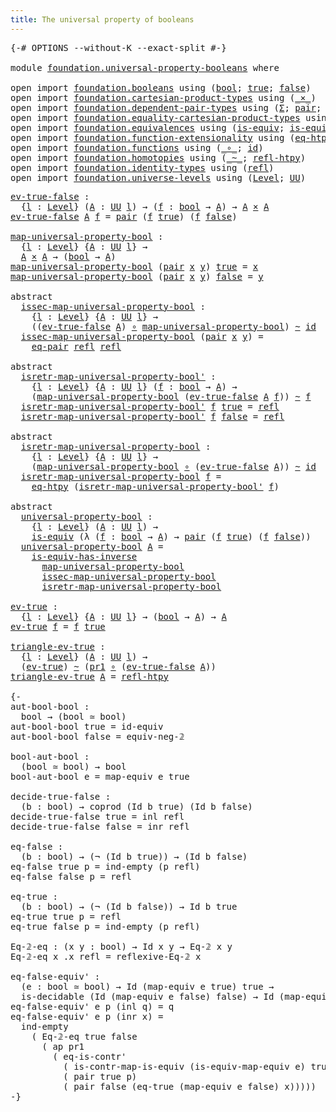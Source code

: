 ```yaml
---
title: The universal property of booleans
---
```


<pre class="Agda"><a id="60" class="Symbol">{-#</a> <a id="64" class="Keyword">OPTIONS</a> <a id="72" class="Pragma">--without-K</a> <a id="84" class="Pragma">--exact-split</a> <a id="98" class="Symbol">#-}</a>

<a id="103" class="Keyword">module</a> <a id="110" href="foundation.universal-property-booleans.html" class="Module">foundation.universal-property-booleans</a> <a id="149" class="Keyword">where</a>

<a id="156" class="Keyword">open</a> <a id="161" class="Keyword">import</a> <a id="168" href="foundation.booleans.html" class="Module">foundation.booleans</a> <a id="188" class="Keyword">using</a> <a id="194" class="Symbol">(</a><a id="195" href="foundation.booleans.html#1391" class="Datatype">bool</a><a id="199" class="Symbol">;</a> <a id="201" href="foundation.booleans.html#1415" class="InductiveConstructor">true</a><a id="205" class="Symbol">;</a> <a id="207" href="foundation.booleans.html#1420" class="InductiveConstructor">false</a><a id="212" class="Symbol">)</a>
<a id="214" class="Keyword">open</a> <a id="219" class="Keyword">import</a> <a id="226" href="foundation.cartesian-product-types.html" class="Module">foundation.cartesian-product-types</a> <a id="261" class="Keyword">using</a> <a id="267" class="Symbol">(</a><a id="268" href="foundation-core.cartesian-product-types.html#590" class="Function Operator">_×_</a><a id="271" class="Symbol">)</a>
<a id="273" class="Keyword">open</a> <a id="278" class="Keyword">import</a> <a id="285" href="foundation.dependent-pair-types.html" class="Module">foundation.dependent-pair-types</a> <a id="317" class="Keyword">using</a> <a id="323" class="Symbol">(</a><a id="324" href="foundation-core.dependent-pair-types.html#515" class="Record">Σ</a><a id="325" class="Symbol">;</a> <a id="327" href="foundation-core.dependent-pair-types.html#588" class="InductiveConstructor">pair</a><a id="331" class="Symbol">;</a> <a id="333" href="foundation-core.dependent-pair-types.html#605" class="Field">pr1</a><a id="336" class="Symbol">;</a> <a id="338" href="foundation-core.dependent-pair-types.html#617" class="Field">pr2</a><a id="341" class="Symbol">)</a>
<a id="343" class="Keyword">open</a> <a id="348" class="Keyword">import</a> <a id="355" href="foundation.equality-cartesian-product-types.html" class="Module">foundation.equality-cartesian-product-types</a> <a id="399" class="Keyword">using</a> <a id="405" class="Symbol">(</a><a id="406" href="foundation.equality-cartesian-product-types.html#1270" class="Function">eq-pair</a><a id="413" class="Symbol">)</a>
<a id="415" class="Keyword">open</a> <a id="420" class="Keyword">import</a> <a id="427" href="foundation.equivalences.html" class="Module">foundation.equivalences</a> <a id="451" class="Keyword">using</a> <a id="457" class="Symbol">(</a><a id="458" href="foundation-core.equivalences.html#1556" class="Function">is-equiv</a><a id="466" class="Symbol">;</a> <a id="468" href="foundation-core.equivalences.html#3013" class="Function">is-equiv-has-inverse</a><a id="488" class="Symbol">)</a>
<a id="490" class="Keyword">open</a> <a id="495" class="Keyword">import</a> <a id="502" href="foundation.function-extensionality.html" class="Module">foundation.function-extensionality</a> <a id="537" class="Keyword">using</a> <a id="543" class="Symbol">(</a><a id="544" href="foundation-core.function-extensionality.html#1463" class="Function">eq-htpy</a><a id="551" class="Symbol">)</a>
<a id="553" class="Keyword">open</a> <a id="558" class="Keyword">import</a> <a id="565" href="foundation.functions.html" class="Module">foundation.functions</a> <a id="586" class="Keyword">using</a> <a id="592" class="Symbol">(</a><a id="593" href="foundation-core.functions.html#420" class="Function Operator">_∘_</a><a id="596" class="Symbol">;</a> <a id="598" href="foundation-core.functions.html#322" class="Function">id</a><a id="600" class="Symbol">)</a>
<a id="602" class="Keyword">open</a> <a id="607" class="Keyword">import</a> <a id="614" href="foundation.homotopies.html" class="Module">foundation.homotopies</a> <a id="636" class="Keyword">using</a> <a id="642" class="Symbol">(</a><a id="643" href="foundation-core.homotopies.html#627" class="Function Operator">_~_</a><a id="646" class="Symbol">;</a> <a id="648" href="foundation-core.homotopies.html#741" class="Function">refl-htpy</a><a id="657" class="Symbol">)</a>
<a id="659" class="Keyword">open</a> <a id="664" class="Keyword">import</a> <a id="671" href="foundation.identity-types.html" class="Module">foundation.identity-types</a> <a id="697" class="Keyword">using</a> <a id="703" class="Symbol">(</a><a id="704" href="foundation-core.identity-types.html#1820" class="InductiveConstructor">refl</a><a id="708" class="Symbol">)</a>
<a id="710" class="Keyword">open</a> <a id="715" class="Keyword">import</a> <a id="722" href="foundation.universe-levels.html" class="Module">foundation.universe-levels</a> <a id="749" class="Keyword">using</a> <a id="755" class="Symbol">(</a><a id="756" href="Agda.Primitive.html#597" class="Postulate">Level</a><a id="761" class="Symbol">;</a> <a id="763" href="foundation-core.universe-levels.html#235" class="Primitive">UU</a><a id="765" class="Symbol">)</a>
</pre>
<pre class="Agda"><a id="ev-true-false"></a><a id="780" href="foundation.universal-property-booleans.html#780" class="Function">ev-true-false</a> <a id="794" class="Symbol">:</a>
  <a id="798" class="Symbol">{</a><a id="799" href="foundation.universal-property-booleans.html#799" class="Bound">l</a> <a id="801" class="Symbol">:</a> <a id="803" href="Agda.Primitive.html#597" class="Postulate">Level</a><a id="808" class="Symbol">}</a> <a id="810" class="Symbol">(</a><a id="811" href="foundation.universal-property-booleans.html#811" class="Bound">A</a> <a id="813" class="Symbol">:</a> <a id="815" href="foundation-core.universe-levels.html#235" class="Primitive">UU</a> <a id="818" href="foundation.universal-property-booleans.html#799" class="Bound">l</a><a id="819" class="Symbol">)</a> <a id="821" class="Symbol">→</a> <a id="823" class="Symbol">(</a><a id="824" href="foundation.universal-property-booleans.html#824" class="Bound">f</a> <a id="826" class="Symbol">:</a> <a id="828" href="foundation.booleans.html#1391" class="Datatype">bool</a> <a id="833" class="Symbol">→</a> <a id="835" href="foundation.universal-property-booleans.html#811" class="Bound">A</a><a id="836" class="Symbol">)</a> <a id="838" class="Symbol">→</a> <a id="840" href="foundation.universal-property-booleans.html#811" class="Bound">A</a> <a id="842" href="foundation-core.cartesian-product-types.html#590" class="Function Operator">×</a> <a id="844" href="foundation.universal-property-booleans.html#811" class="Bound">A</a>
<a id="846" href="foundation.universal-property-booleans.html#780" class="Function">ev-true-false</a> <a id="860" href="foundation.universal-property-booleans.html#860" class="Bound">A</a> <a id="862" href="foundation.universal-property-booleans.html#862" class="Bound">f</a> <a id="864" class="Symbol">=</a> <a id="866" href="foundation-core.dependent-pair-types.html#588" class="InductiveConstructor">pair</a> <a id="871" class="Symbol">(</a><a id="872" href="foundation.universal-property-booleans.html#862" class="Bound">f</a> <a id="874" href="foundation.booleans.html#1415" class="InductiveConstructor">true</a><a id="878" class="Symbol">)</a> <a id="880" class="Symbol">(</a><a id="881" href="foundation.universal-property-booleans.html#862" class="Bound">f</a> <a id="883" href="foundation.booleans.html#1420" class="InductiveConstructor">false</a><a id="888" class="Symbol">)</a>

<a id="map-universal-property-bool"></a><a id="891" href="foundation.universal-property-booleans.html#891" class="Function">map-universal-property-bool</a> <a id="919" class="Symbol">:</a>
  <a id="923" class="Symbol">{</a><a id="924" href="foundation.universal-property-booleans.html#924" class="Bound">l</a> <a id="926" class="Symbol">:</a> <a id="928" href="Agda.Primitive.html#597" class="Postulate">Level</a><a id="933" class="Symbol">}</a> <a id="935" class="Symbol">{</a><a id="936" href="foundation.universal-property-booleans.html#936" class="Bound">A</a> <a id="938" class="Symbol">:</a> <a id="940" href="foundation-core.universe-levels.html#235" class="Primitive">UU</a> <a id="943" href="foundation.universal-property-booleans.html#924" class="Bound">l</a><a id="944" class="Symbol">}</a> <a id="946" class="Symbol">→</a>
  <a id="950" href="foundation.universal-property-booleans.html#936" class="Bound">A</a> <a id="952" href="foundation-core.cartesian-product-types.html#590" class="Function Operator">×</a> <a id="954" href="foundation.universal-property-booleans.html#936" class="Bound">A</a> <a id="956" class="Symbol">→</a> <a id="958" class="Symbol">(</a><a id="959" href="foundation.booleans.html#1391" class="Datatype">bool</a> <a id="964" class="Symbol">→</a> <a id="966" href="foundation.universal-property-booleans.html#936" class="Bound">A</a><a id="967" class="Symbol">)</a>
<a id="969" href="foundation.universal-property-booleans.html#891" class="Function">map-universal-property-bool</a> <a id="997" class="Symbol">(</a><a id="998" href="foundation-core.dependent-pair-types.html#588" class="InductiveConstructor">pair</a> <a id="1003" href="foundation.universal-property-booleans.html#1003" class="Bound">x</a> <a id="1005" href="foundation.universal-property-booleans.html#1005" class="Bound">y</a><a id="1006" class="Symbol">)</a> <a id="1008" href="foundation.booleans.html#1415" class="InductiveConstructor">true</a> <a id="1013" class="Symbol">=</a> <a id="1015" href="foundation.universal-property-booleans.html#1003" class="Bound">x</a>
<a id="1017" href="foundation.universal-property-booleans.html#891" class="Function">map-universal-property-bool</a> <a id="1045" class="Symbol">(</a><a id="1046" href="foundation-core.dependent-pair-types.html#588" class="InductiveConstructor">pair</a> <a id="1051" href="foundation.universal-property-booleans.html#1051" class="Bound">x</a> <a id="1053" href="foundation.universal-property-booleans.html#1053" class="Bound">y</a><a id="1054" class="Symbol">)</a> <a id="1056" href="foundation.booleans.html#1420" class="InductiveConstructor">false</a> <a id="1062" class="Symbol">=</a> <a id="1064" href="foundation.universal-property-booleans.html#1053" class="Bound">y</a>

<a id="1067" class="Keyword">abstract</a>
  <a id="issec-map-universal-property-bool"></a><a id="1078" href="foundation.universal-property-booleans.html#1078" class="Function">issec-map-universal-property-bool</a> <a id="1112" class="Symbol">:</a>
    <a id="1118" class="Symbol">{</a><a id="1119" href="foundation.universal-property-booleans.html#1119" class="Bound">l</a> <a id="1121" class="Symbol">:</a> <a id="1123" href="Agda.Primitive.html#597" class="Postulate">Level</a><a id="1128" class="Symbol">}</a> <a id="1130" class="Symbol">{</a><a id="1131" href="foundation.universal-property-booleans.html#1131" class="Bound">A</a> <a id="1133" class="Symbol">:</a> <a id="1135" href="foundation-core.universe-levels.html#235" class="Primitive">UU</a> <a id="1138" href="foundation.universal-property-booleans.html#1119" class="Bound">l</a><a id="1139" class="Symbol">}</a> <a id="1141" class="Symbol">→</a>
    <a id="1147" class="Symbol">((</a><a id="1149" href="foundation.universal-property-booleans.html#780" class="Function">ev-true-false</a> <a id="1163" href="foundation.universal-property-booleans.html#1131" class="Bound">A</a><a id="1164" class="Symbol">)</a> <a id="1166" href="foundation-core.functions.html#420" class="Function Operator">∘</a> <a id="1168" href="foundation.universal-property-booleans.html#891" class="Function">map-universal-property-bool</a><a id="1195" class="Symbol">)</a> <a id="1197" href="foundation-core.homotopies.html#627" class="Function Operator">~</a> <a id="1199" href="foundation-core.functions.html#322" class="Function">id</a>
  <a id="1204" href="foundation.universal-property-booleans.html#1078" class="Function">issec-map-universal-property-bool</a> <a id="1238" class="Symbol">(</a><a id="1239" href="foundation-core.dependent-pair-types.html#588" class="InductiveConstructor">pair</a> <a id="1244" href="foundation.universal-property-booleans.html#1244" class="Bound">x</a> <a id="1246" href="foundation.universal-property-booleans.html#1246" class="Bound">y</a><a id="1247" class="Symbol">)</a> <a id="1249" class="Symbol">=</a>
    <a id="1255" href="foundation.equality-cartesian-product-types.html#1270" class="Function">eq-pair</a> <a id="1263" href="foundation-core.identity-types.html#1820" class="InductiveConstructor">refl</a> <a id="1268" href="foundation-core.identity-types.html#1820" class="InductiveConstructor">refl</a>

<a id="1274" class="Keyword">abstract</a>
  <a id="isretr-map-universal-property-bool&#39;"></a><a id="1285" href="foundation.universal-property-booleans.html#1285" class="Function">isretr-map-universal-property-bool&#39;</a> <a id="1321" class="Symbol">:</a>
    <a id="1327" class="Symbol">{</a><a id="1328" href="foundation.universal-property-booleans.html#1328" class="Bound">l</a> <a id="1330" class="Symbol">:</a> <a id="1332" href="Agda.Primitive.html#597" class="Postulate">Level</a><a id="1337" class="Symbol">}</a> <a id="1339" class="Symbol">{</a><a id="1340" href="foundation.universal-property-booleans.html#1340" class="Bound">A</a> <a id="1342" class="Symbol">:</a> <a id="1344" href="foundation-core.universe-levels.html#235" class="Primitive">UU</a> <a id="1347" href="foundation.universal-property-booleans.html#1328" class="Bound">l</a><a id="1348" class="Symbol">}</a> <a id="1350" class="Symbol">(</a><a id="1351" href="foundation.universal-property-booleans.html#1351" class="Bound">f</a> <a id="1353" class="Symbol">:</a> <a id="1355" href="foundation.booleans.html#1391" class="Datatype">bool</a> <a id="1360" class="Symbol">→</a> <a id="1362" href="foundation.universal-property-booleans.html#1340" class="Bound">A</a><a id="1363" class="Symbol">)</a> <a id="1365" class="Symbol">→</a>
    <a id="1371" class="Symbol">(</a><a id="1372" href="foundation.universal-property-booleans.html#891" class="Function">map-universal-property-bool</a> <a id="1400" class="Symbol">(</a><a id="1401" href="foundation.universal-property-booleans.html#780" class="Function">ev-true-false</a> <a id="1415" href="foundation.universal-property-booleans.html#1340" class="Bound">A</a> <a id="1417" href="foundation.universal-property-booleans.html#1351" class="Bound">f</a><a id="1418" class="Symbol">))</a> <a id="1421" href="foundation-core.homotopies.html#627" class="Function Operator">~</a> <a id="1423" href="foundation.universal-property-booleans.html#1351" class="Bound">f</a>
  <a id="1427" href="foundation.universal-property-booleans.html#1285" class="Function">isretr-map-universal-property-bool&#39;</a> <a id="1463" href="foundation.universal-property-booleans.html#1463" class="Bound">f</a> <a id="1465" href="foundation.booleans.html#1415" class="InductiveConstructor">true</a> <a id="1470" class="Symbol">=</a> <a id="1472" href="foundation-core.identity-types.html#1820" class="InductiveConstructor">refl</a>
  <a id="1479" href="foundation.universal-property-booleans.html#1285" class="Function">isretr-map-universal-property-bool&#39;</a> <a id="1515" href="foundation.universal-property-booleans.html#1515" class="Bound">f</a> <a id="1517" href="foundation.booleans.html#1420" class="InductiveConstructor">false</a> <a id="1523" class="Symbol">=</a> <a id="1525" href="foundation-core.identity-types.html#1820" class="InductiveConstructor">refl</a>

<a id="1531" class="Keyword">abstract</a>
  <a id="isretr-map-universal-property-bool"></a><a id="1542" href="foundation.universal-property-booleans.html#1542" class="Function">isretr-map-universal-property-bool</a> <a id="1577" class="Symbol">:</a>
    <a id="1583" class="Symbol">{</a><a id="1584" href="foundation.universal-property-booleans.html#1584" class="Bound">l</a> <a id="1586" class="Symbol">:</a> <a id="1588" href="Agda.Primitive.html#597" class="Postulate">Level</a><a id="1593" class="Symbol">}</a> <a id="1595" class="Symbol">{</a><a id="1596" href="foundation.universal-property-booleans.html#1596" class="Bound">A</a> <a id="1598" class="Symbol">:</a> <a id="1600" href="foundation-core.universe-levels.html#235" class="Primitive">UU</a> <a id="1603" href="foundation.universal-property-booleans.html#1584" class="Bound">l</a><a id="1604" class="Symbol">}</a> <a id="1606" class="Symbol">→</a>
    <a id="1612" class="Symbol">(</a><a id="1613" href="foundation.universal-property-booleans.html#891" class="Function">map-universal-property-bool</a> <a id="1641" href="foundation-core.functions.html#420" class="Function Operator">∘</a> <a id="1643" class="Symbol">(</a><a id="1644" href="foundation.universal-property-booleans.html#780" class="Function">ev-true-false</a> <a id="1658" href="foundation.universal-property-booleans.html#1596" class="Bound">A</a><a id="1659" class="Symbol">))</a> <a id="1662" href="foundation-core.homotopies.html#627" class="Function Operator">~</a> <a id="1664" href="foundation-core.functions.html#322" class="Function">id</a>
  <a id="1669" href="foundation.universal-property-booleans.html#1542" class="Function">isretr-map-universal-property-bool</a> <a id="1704" href="foundation.universal-property-booleans.html#1704" class="Bound">f</a> <a id="1706" class="Symbol">=</a>
    <a id="1712" href="foundation-core.function-extensionality.html#1463" class="Function">eq-htpy</a> <a id="1720" class="Symbol">(</a><a id="1721" href="foundation.universal-property-booleans.html#1285" class="Function">isretr-map-universal-property-bool&#39;</a> <a id="1757" href="foundation.universal-property-booleans.html#1704" class="Bound">f</a><a id="1758" class="Symbol">)</a>

<a id="1761" class="Keyword">abstract</a>
  <a id="universal-property-bool"></a><a id="1772" href="foundation.universal-property-booleans.html#1772" class="Function">universal-property-bool</a> <a id="1796" class="Symbol">:</a>
    <a id="1802" class="Symbol">{</a><a id="1803" href="foundation.universal-property-booleans.html#1803" class="Bound">l</a> <a id="1805" class="Symbol">:</a> <a id="1807" href="Agda.Primitive.html#597" class="Postulate">Level</a><a id="1812" class="Symbol">}</a> <a id="1814" class="Symbol">(</a><a id="1815" href="foundation.universal-property-booleans.html#1815" class="Bound">A</a> <a id="1817" class="Symbol">:</a> <a id="1819" href="foundation-core.universe-levels.html#235" class="Primitive">UU</a> <a id="1822" href="foundation.universal-property-booleans.html#1803" class="Bound">l</a><a id="1823" class="Symbol">)</a> <a id="1825" class="Symbol">→</a>
    <a id="1831" href="foundation-core.equivalences.html#1556" class="Function">is-equiv</a> <a id="1840" class="Symbol">(λ</a> <a id="1843" class="Symbol">(</a><a id="1844" href="foundation.universal-property-booleans.html#1844" class="Bound">f</a> <a id="1846" class="Symbol">:</a> <a id="1848" href="foundation.booleans.html#1391" class="Datatype">bool</a> <a id="1853" class="Symbol">→</a> <a id="1855" href="foundation.universal-property-booleans.html#1815" class="Bound">A</a><a id="1856" class="Symbol">)</a> <a id="1858" class="Symbol">→</a> <a id="1860" href="foundation-core.dependent-pair-types.html#588" class="InductiveConstructor">pair</a> <a id="1865" class="Symbol">(</a><a id="1866" href="foundation.universal-property-booleans.html#1844" class="Bound">f</a> <a id="1868" href="foundation.booleans.html#1415" class="InductiveConstructor">true</a><a id="1872" class="Symbol">)</a> <a id="1874" class="Symbol">(</a><a id="1875" href="foundation.universal-property-booleans.html#1844" class="Bound">f</a> <a id="1877" href="foundation.booleans.html#1420" class="InductiveConstructor">false</a><a id="1882" class="Symbol">))</a>
  <a id="1887" href="foundation.universal-property-booleans.html#1772" class="Function">universal-property-bool</a> <a id="1911" href="foundation.universal-property-booleans.html#1911" class="Bound">A</a> <a id="1913" class="Symbol">=</a>
    <a id="1919" href="foundation-core.equivalences.html#3013" class="Function">is-equiv-has-inverse</a>
      <a id="1946" href="foundation.universal-property-booleans.html#891" class="Function">map-universal-property-bool</a>
      <a id="1980" href="foundation.universal-property-booleans.html#1078" class="Function">issec-map-universal-property-bool</a>
      <a id="2020" href="foundation.universal-property-booleans.html#1542" class="Function">isretr-map-universal-property-bool</a>

<a id="ev-true"></a><a id="2056" href="foundation.universal-property-booleans.html#2056" class="Function">ev-true</a> <a id="2064" class="Symbol">:</a>
  <a id="2068" class="Symbol">{</a><a id="2069" href="foundation.universal-property-booleans.html#2069" class="Bound">l</a> <a id="2071" class="Symbol">:</a> <a id="2073" href="Agda.Primitive.html#597" class="Postulate">Level</a><a id="2078" class="Symbol">}</a> <a id="2080" class="Symbol">{</a><a id="2081" href="foundation.universal-property-booleans.html#2081" class="Bound">A</a> <a id="2083" class="Symbol">:</a> <a id="2085" href="foundation-core.universe-levels.html#235" class="Primitive">UU</a> <a id="2088" href="foundation.universal-property-booleans.html#2069" class="Bound">l</a><a id="2089" class="Symbol">}</a> <a id="2091" class="Symbol">→</a> <a id="2093" class="Symbol">(</a><a id="2094" href="foundation.booleans.html#1391" class="Datatype">bool</a> <a id="2099" class="Symbol">→</a> <a id="2101" href="foundation.universal-property-booleans.html#2081" class="Bound">A</a><a id="2102" class="Symbol">)</a> <a id="2104" class="Symbol">→</a> <a id="2106" href="foundation.universal-property-booleans.html#2081" class="Bound">A</a>
<a id="2108" href="foundation.universal-property-booleans.html#2056" class="Function">ev-true</a> <a id="2116" href="foundation.universal-property-booleans.html#2116" class="Bound">f</a> <a id="2118" class="Symbol">=</a> <a id="2120" href="foundation.universal-property-booleans.html#2116" class="Bound">f</a> <a id="2122" href="foundation.booleans.html#1415" class="InductiveConstructor">true</a>

<a id="triangle-ev-true"></a><a id="2128" href="foundation.universal-property-booleans.html#2128" class="Function">triangle-ev-true</a> <a id="2145" class="Symbol">:</a>
  <a id="2149" class="Symbol">{</a><a id="2150" href="foundation.universal-property-booleans.html#2150" class="Bound">l</a> <a id="2152" class="Symbol">:</a> <a id="2154" href="Agda.Primitive.html#597" class="Postulate">Level</a><a id="2159" class="Symbol">}</a> <a id="2161" class="Symbol">(</a><a id="2162" href="foundation.universal-property-booleans.html#2162" class="Bound">A</a> <a id="2164" class="Symbol">:</a> <a id="2166" href="foundation-core.universe-levels.html#235" class="Primitive">UU</a> <a id="2169" href="foundation.universal-property-booleans.html#2150" class="Bound">l</a><a id="2170" class="Symbol">)</a> <a id="2172" class="Symbol">→</a>
  <a id="2176" class="Symbol">(</a><a id="2177" href="foundation.universal-property-booleans.html#2056" class="Function">ev-true</a><a id="2184" class="Symbol">)</a> <a id="2186" href="foundation-core.homotopies.html#627" class="Function Operator">~</a> <a id="2188" class="Symbol">(</a><a id="2189" href="foundation-core.dependent-pair-types.html#605" class="Field">pr1</a> <a id="2193" href="foundation-core.functions.html#420" class="Function Operator">∘</a> <a id="2195" class="Symbol">(</a><a id="2196" href="foundation.universal-property-booleans.html#780" class="Function">ev-true-false</a> <a id="2210" href="foundation.universal-property-booleans.html#2162" class="Bound">A</a><a id="2211" class="Symbol">))</a>
<a id="2214" href="foundation.universal-property-booleans.html#2128" class="Function">triangle-ev-true</a> <a id="2231" href="foundation.universal-property-booleans.html#2231" class="Bound">A</a> <a id="2233" class="Symbol">=</a> <a id="2235" href="foundation-core.homotopies.html#741" class="Function">refl-htpy</a>

<a id="2246" class="Comment">{-
aut-bool-bool :
  bool → (bool ≃ bool)
aut-bool-bool true = id-equiv
aut-bool-bool false = equiv-neg-𝟚

bool-aut-bool :
  (bool ≃ bool) → bool
bool-aut-bool e = map-equiv e true

decide-true-false :
  (b : bool) → coprod (Id b true) (Id b false)
decide-true-false true = inl refl
decide-true-false false = inr refl

eq-false :
  (b : bool) → (¬ (Id b true)) → (Id b false)
eq-false true p = ind-empty (p refl)
eq-false false p = refl

eq-true :
  (b : bool) → (¬ (Id b false)) → Id b true
eq-true true p = refl
eq-true false p = ind-empty (p refl)

Eq-𝟚-eq : (x y : bool) → Id x y → Eq-𝟚 x y
Eq-𝟚-eq x .x refl = reflexive-Eq-𝟚 x

eq-false-equiv&#39; :
  (e : bool ≃ bool) → Id (map-equiv e true) true →
  is-decidable (Id (map-equiv e false) false) → Id (map-equiv e false) false
eq-false-equiv&#39; e p (inl q) = q
eq-false-equiv&#39; e p (inr x) =
  ind-empty
    ( Eq-𝟚-eq true false
      ( ap pr1
        ( eq-is-contr&#39;
          ( is-contr-map-is-equiv (is-equiv-map-equiv e) true)
          ( pair true p)
          ( pair false (eq-true (map-equiv e false) x)))))
-}</a>
</pre>